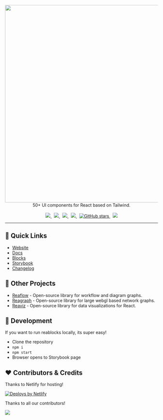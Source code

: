 <div align="center">
  <img width="650" src="docs/assets/logo-light.png">
  <br />
  50+ UI components for React based on Tailwind.
  <br /><br />
  <a href="https://github.com/reaviz/reablocks/actions/workflows/build.yml">
    <img src="https://github.com/reaviz/reablocks/actions/workflows/build.yml/badge.svg" />
  </a>
  &nbsp;
  <a href="https://npm.im/reablocks" target="_blank">
    <img src="https://img.shields.io/npm/v/reablocks.svg" />
  </a>&nbsp;
  <a href="https://npm.im/reablocks" target="_blank">
    <img src="https://badgen.net/npm/dw/reablocks" />
  </a>&nbsp;
  <a href="https://github.com/reaviz/reablocks/blob/master/LICENSE">
    <img src="https://badgen.now.sh/badge/license/apache2" />
  </a>&nbsp;
  <a href="https://github.com/reaviz/reablocks">
    <img alt="GitHub stars" src="https://img.shields.io/github/stars/reaviz/reablocks?style=social" />
  </a>&nbsp;
  <a href="https://discord.gg/tt8wGExq35" target="_blank">
    <img src="https://img.shields.io/discord/773948315037073409?label=discord" />
  </a>
</div>

---

## 🚀 Quick Links
- [Website](https://reablocks.dev)
- [Docs](https://reablocks.dev/docs)
- [Blocks](https://reablocks.dev/blocks)
- [Storybook](https://storybook.reablocks.dev)
- [Changelog](https://reablocks.dev/docs/changelog)

## 🎁 Other Projects

- [Reaflow](https://reaflow.dev?utm=reablocks) - Open-source library for workflow and diagram graphs.
- [Reagraph](https://reagraph.dev?utm=reablocks) - Open-source library for large webgl based network graphs.
- [Reaviz](https://reaviz.io?utm=reablocks) - Open-source library for data visualizations for React. 

## 🔭 Development

If you want to run reablocks locally, its super easy!

- Clone the repository
- `npm i`
- `npm start`
- Browser opens to Storybook page

## ❤️ Contributors & Credits

Thanks to Netlify for hosting!

<a href="https://www.netlify.com">
  <img src="https://www.netlify.com/v3/img/components/netlify-dark.svg" alt="Deploys by Netlify" />
</a>

Thanks to all our contributors!

<a href="https://github.com/reaviz/reaviz/graphs/contributors"><img src="https://opencollective.com/reaviz/contributors.svg?width=890" /></a>
